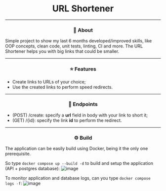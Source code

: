 <h1 align = "center"> URL Shortener </h1>

<hr>

<h3 align = "center"> 💁 About </h3>
<p>
  Simple project to show my last 6 months developed/improved skills, like OOP concepts, clean code, unit tests, linting, CI and more. The URL Shortener helps you with big links that could be smaller.
 </p>

<hr>
 
<h3 align = "center"> ⭐ Features </h3>
<ul>
  <li> Create links to URLs of your choice; </li>
  <li> Use the created links to perform speed redirects. </li>
 </ul>

<hr>

<h3 align = "center"> 🎯 Endpoints </h3>
<ul>
  <li> (POST) /create: specify a <strong>url</strong> field in body with your link to short it; </li>
  <li> (GET) /{ìd}: specify the link <strong>id</strong> to perform the redirect. </li>
</ul>

<hr>

<h3 align = "center"> ⚙️ Build </h3>
<p>
  The application can be easily build using Docker, being it the only one prerequisite.
</p>

So type `docker compose up --build -d` to build and setup the application (API + postgres database):
![image](https://user-images.githubusercontent.com/61753537/204239642-042141be-cb42-4576-8744-bbea172fbf19.png)
 
To monitor application and database logs, can you type `docker compose logs -f`:
![image](https://user-images.githubusercontent.com/61753537/204240469-c6651d25-20d7-4dbd-8ac0-0149b3b193c6.png)


 
